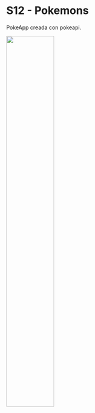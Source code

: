 # S12 - Pokemons
PokeApp creada con pokeapi.

<img src="https://i.ibb.co/nmYRz6Y/pokemoon.png"  width="50%" />
